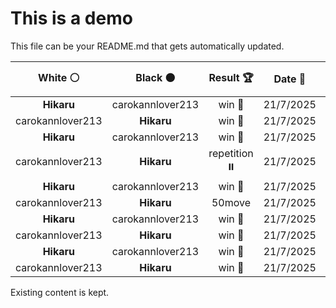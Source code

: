 # This is a demo

This file can be your README.md that gets automatically updated.

<!--START_SECTION:chessStats-->
<!-- Automatically generated with https://github.com/Balastrong/chess-stats-action -->

| White ⚪ | Black ⚫ | Result 🏆 | Date 📅 | Position 🗺️ |
|:---:|:---:|:---:|:---:|:---:|
| **Hikaru** | carokannlover213 | win 🥇 | 21/7/2025 | <a href="http://www.ee.unb.ca/cgi-bin/tervo/fen.pl?select=3B4/3P4/p3k3/3R4/6p1/P3PnP1/2K5/8 b - - 0 62">Link</a> |
| carokannlover213 | **Hikaru** | win 🥇 | 21/7/2025 | <a href="http://www.ee.unb.ca/cgi-bin/tervo/fen.pl?select=6R1/8/p5r1/2p3k1/2P5/3K4/P5p1/8 w - - 2 48">Link</a> |
| **Hikaru** | carokannlover213 | win 🥇 | 21/7/2025 | <a href="http://www.ee.unb.ca/cgi-bin/tervo/fen.pl?select=2R5/5pk1/P3p1p1/K5P1/5P2/4P3/8/1r6 b - - 20 62">Link</a> |
| carokannlover213 | **Hikaru** | repetition ⏸️ | 21/7/2025 | <a href="http://www.ee.unb.ca/cgi-bin/tervo/fen.pl?select=6k1/8/2PnNbQ1/3n4/7p/1P5P/7q/3K4 b - - 8 48">Link</a> |
| **Hikaru** | carokannlover213 | win 🥇 | 21/7/2025 | <a href="http://www.ee.unb.ca/cgi-bin/tervo/fen.pl?select=5r2/Q3n1k1/p1b1pq2/b5B1/1p1PP2P/P4P1R/1P2K1P1/R7 b - - 1 24">Link</a> |
| carokannlover213 | **Hikaru** | 50move  | 21/7/2025 | <a href="http://www.ee.unb.ca/cgi-bin/tervo/fen.pl?select=8/8/8/8/2k5/4r3/2K5/1N6 w - - 100 133">Link</a> |
| **Hikaru** | carokannlover213 | win 🥇 | 21/7/2025 | <a href="http://www.ee.unb.ca/cgi-bin/tervo/fen.pl?select=8/2p5/1kP4p/bP6/3P2b1/3BK3/7P/7R b - - 1 39">Link</a> |
| carokannlover213 | **Hikaru** | win 🥇 | 21/7/2025 | <a href="http://www.ee.unb.ca/cgi-bin/tervo/fen.pl?select=8/5pkp/1p3r2/p4p2/PP6/4P3/1Q3Kb1/1B1q4 w - - 0 34">Link</a> |
| **Hikaru** | carokannlover213 | win 🥇 | 21/7/2025 | <a href="http://www.ee.unb.ca/cgi-bin/tervo/fen.pl?select=rnbq2k1/1p2b2Q/p3pr1p/2pn4/3P3P/3B1N2/PP3PP1/RN2K2R b KQ - 1 14">Link</a> |
| carokannlover213 | **Hikaru** | win 🥇 | 21/7/2025 | <a href="http://www.ee.unb.ca/cgi-bin/tervo/fen.pl?select=8/2P5/6kp/p1P1p3/4pq2/6p1/5P2/1q2QK2 w - - 0 49">Link</a> |

<!--END_SECTION:chessStats-->

Existing content is kept.
